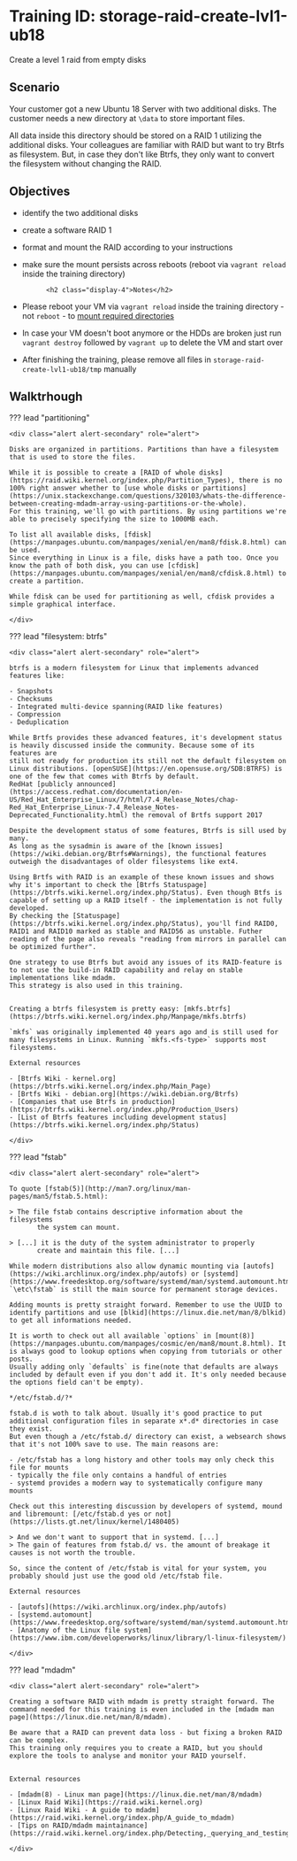 <div class="jumbotron">
    <h1 class="display-4 text-left">Training ID: storage-raid-create-lvl1-ub18</h1>
    <p class="lead text-left">Create a level 1 raid from empty disks</p>
</div>

<h2 class="display-4">Scenario</h2>

Your customer got a new Ubuntu 18 Server with two additional disks. The customer needs a new directory at `\data` to store important files. 

All data inside this directory should be stored on a RAID 1 utilizing the additional disks. Your colleagues are familiar with RAID but want to try Btrfs as filesystem.
But, in case they don't like Btrfs, they only want to convert the filesystem without changing the RAID.

<h2 class="display-4">Objectives</h2>

- identify the two additional disks
- create a software RAID 1
- format and mount the RAID according to your instructions
- make sure the mount persists across reboots (reboot via `vagrant reload` inside the training directory)

            <h2 class="display-4">Notes</h2>

- Please reboot your VM via `vagrant reload` inside the training directory - not `reboot` -  to [mount required directories](https://github.com/hashicorp/vagrant/issues/1845)
- In case your VM doesn't boot anymore or the HDDs are broken just run `vagrant destroy` followed by `vagrant up` to delete the VM and start over
- After finishing the training, please remove all files in `storage-raid-create-lvl1-ub18/tmp` manually

<h2 class="display-4">Walktrhough</h2>

??? lead "partitioning"

    <div class="alert alert-secondary" role="alert">

    Disks are organized in partitions. Partitions than have a filesystem that is used to store the files.
    
    While it is possible to create a [RAID of whole disks](https://raid.wiki.kernel.org/index.php/Partition_Types), there is no 100% right answer whether to [use whole disks or partitions](https://unix.stackexchange.com/questions/320103/whats-the-difference-between-creating-mdadm-array-using-partitions-or-the-whole). 
    For this training, we'll go with partitions. By using partitions we're able to precisely specifying the size to 1000MB each. 
    
    To list all available disks, [fdisk](https://manpages.ubuntu.com/manpages/xenial/en/man8/fdisk.8.html) can be used.
    Since everything in Linux is a file, disks have a path too. Once you know the path of both disk, you can use [cfdisk](https://manpages.ubuntu.com/manpages/xenial/en/man8/cfdisk.8.html) to create a partition.
    
    While fdisk can be used for partitioning as well, cfdisk provides a simple graphical interface.
    
    </div>
    
??? lead "filesystem: btrfs"
    
    <div class="alert alert-secondary" role="alert">

    btrfs is a modern filesystem for Linux that implements advanced features like:
    
    - Snapshots
    - Checksums
    - Integrated multi-device spanning(RAID like features)
    - Compression
    - Deduplication
    
    While Brtfs provides these advanced features, it's development status is heavily discussed inside the community. Because some of its features are
    still not ready for production its still not the default filesystem on Linux distributions. [openSUSE](https://en.opensuse.org/SDB:BTRFS) is one of the few that comes with Btrfs by default.
    RedHat [publicly announced](https://access.redhat.com/documentation/en-US/Red_Hat_Enterprise_Linux/7/html/7.4_Release_Notes/chap-Red_Hat_Enterprise_Linux-7.4_Release_Notes-Deprecated_Functionality.html) the removal of Brtfs support 2017
    
    Despite the development status of some features, Btrfs is sill used by many.
    As long as the sysadmin is aware of the [known issues](https://wiki.debian.org/Btrfs#Warnings), the functional features outweigh the disadvantages of older filesystems like ext4. 
    
    Using Brtfs with RAID is an example of these known issues and shows why it's important to check the [Btrfs Statuspage](https://btrfs.wiki.kernel.org/index.php/Status). Even though Btfs is capable of setting up a RAID itself - the implementation is not fully developed. 
    By checking the [Statuspage](https://btrfs.wiki.kernel.org/index.php/Status), you'll find RAID0, RAID1 and RAID10 marked as stable and RAID56 as unstable. Futher reading of the page also reveals "reading from mirrors in parallel can be optimized further".
    
    One strategy to use Btrfs but avoid any issues of its RAID-feature is to not use the build-in RAID capability and relay on stable implementations like mdadm. 
    This strategy is also used in this training.
    
    
    Creating a btrfs filesystem is pretty easy: [mkfs.btrfs](https://btrfs.wiki.kernel.org/index.php/Manpage/mkfs.btrfs)
    
    `mkfs` was originally implemented 40 years ago and is still used for many filesystems in Linux. Running `mkfs.<fs-type>` supports most filesystems.
    
    External resources
    
    - [Btrfs Wiki - kernel.org](https://btrfs.wiki.kernel.org/index.php/Main_Page)
    - [Brtfs Wiki - debian.org](https://wiki.debian.org/Btrfs)
    - [Companies that use Btrfs in production](https://btrfs.wiki.kernel.org/index.php/Production_Users)
    - [List of Btrfs features including development status](https://btrfs.wiki.kernel.org/index.php/Status)
    
    </div>

??? lead "fstab"

    <div class="alert alert-secondary" role="alert">
    
    To quote [fstab(5)](http://man7.org/linux/man-pages/man5/fstab.5.html):
    
    > The file fstab contains descriptive information about the filesystems
           the system can mount.
    
    > [...] it is the duty of the system administrator to properly
           create and maintain this file. [...]
    
    While modern distributions also allow dynamic mounting via [autofs](https://wiki.archlinux.org/index.php/autofs) or [systemd](https://www.freedesktop.org/software/systemd/man/systemd.automount.html), `\etc\fstab` is still the main source for permanent storage devices.
    
    Adding mounts is pretty straight forward. Remember to use the UUID to identify partitions and use [blkid](https://linux.die.net/man/8/blkid) to get all informations needed.
    
    It is worth to check out all available `options` in [mount(8)](https://manpages.ubuntu.com/manpages/cosmic/en/man8/mount.8.html). It is always good to lookup options when copying from tutorials or other posts.
    Usually adding only `defaults` is fine(note that defaults are always included by default even if you don't add it. It's only needed because the options field can't be empty).
    
    */etc/fstab.d/?*
    
    fstab.d is woth to talk about. Usually it's good practice to put additional configuration files in separate x*.d* directories in case they exist.
    But even though a /etc/fstab.d/ directory can exist, a websearch shows that it's not 100% save to use. The main reasons are:
    
    - /etc/fstab has a long history and other tools may only check this file for mounts
    - typically the file only contains a handful of entries
    - systemd provides a modern way to systematically configure many mounts
    
    Check out this interesting discussion by developers of systemd, mound and libremount: [/etc/fstab.d yes or not](https://lists.gt.net/linux/kernel/1480405)
    
    > And we don't want to support that in systemd. [...]
    > The gain of features from fstab.d/ vs. the amount of breakage it 
    causes is not worth the trouble. 
    
    So, since the content of /etc/fstab is vital for your system, you probably should just use the good old /etc/fstab file. 
    
    External resources
    
    - [autofs](https://wiki.archlinux.org/index.php/autofs)
    - [systemd.automount](https://www.freedesktop.org/software/systemd/man/systemd.automount.html)
    - [Anatomy of the Linux file system](https://www.ibm.com/developerworks/linux/library/l-linux-filesystem/)

    </div>

??? lead "mdadm"
    
    <div class="alert alert-secondary" role="alert">
        
    Creating a software RAID with mdadm is pretty straight forward. The command needed for this training is even included in the [mdadm man page](https://linux.die.net/man/8/mdadm).
    
    Be aware that a RAID can prevent data loss - but fixing a broken RAID can be complex.
    This training only requires you to create a RAID, but you should explore the tools to analyse and monitor your RAID yourself.
    
    
    External resources
    
    - [mdadm(8) - Linux man page](https://linux.die.net/man/8/mdadm)
    - [Linux Raid Wiki](https://raid.wiki.kernel.org)
    - [Linux Raid Wiki - A guide to mdadm](https://raid.wiki.kernel.org/index.php/A_guide_to_mdadm)
    - [Tips on RAID/mdadm maintainance](https://raid.wiki.kernel.org/index.php/Detecting,_querying_and_testing)

    </div>